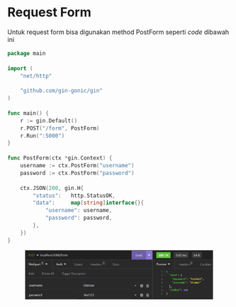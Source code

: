 # Request Form

Untuk request form bisa digunakan method PostForm seperti _code_ dibawah ini

```go
package main

import (
	"net/http"

	"github.com/gin-gonic/gin"
)

func main() {
	r := gin.Default()
	r.POST("/form", PostForm)
	r.Run(":5000")
}

func PostForm(ctx *gin.Context) {
	username := ctx.PostForm("username")
	password := ctx.PostForm("password")

	ctx.JSON(200, gin.H{
		"status":	http.StatusOK,
		"data":		map[string]interface{}{
			"username": username,
			"password": password,	
		},
	})
}
```

<figure><img src="../.gitbook/assets/req.png" alt=""><figcaption></figcaption></figure>
